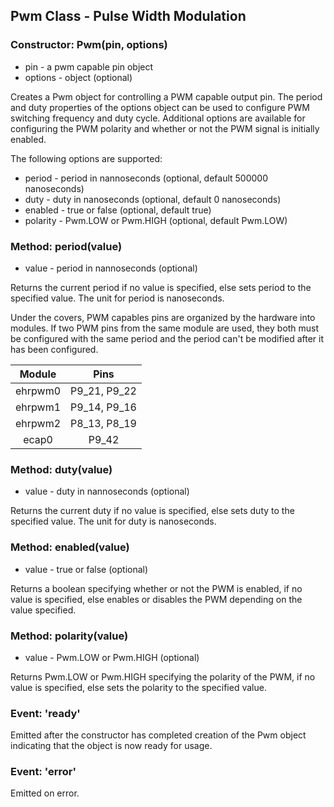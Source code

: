 ## Pwm Class - Pulse Width Modulation

### Constructor: Pwm(pin, options)
- pin - a pwm capable pin object
- options - object (optional)

Creates a Pwm object for controlling a PWM capable output pin. The period and
duty properties of the options object can be used to configure PWM switching
frequency and duty cycle. Additional options are available for configuring the
PWM polarity and whether or not the PWM signal is initially enabled.

The following options are supported:
- period - period in nannoseconds (optional, default 500000 nanoseconds)
- duty - duty in nanoseconds (optional, default 0 nanoseconds)
- enabled - true or false (optional, default true)
- polarity - Pwm.LOW or Pwm.HIGH (optional, default Pwm.LOW)

### Method: period(value)
- value - period in nannoseconds (optional)

Returns the current period if no value is specified, else sets period to the
specified value. The unit for period is nanoseconds.

Under the covers, PWM capables pins are organized by the hardware into modules.
If two PWM pins from the same module are used, they both must be configured
with the same period and the period can't be modified after it has been
configured.

Module | Pins
:---: | :---:
ehrpwm0 | P9_21, P9_22
ehrpwm1 | P9_14, P9_16
ehrpwm2 | P8_13, P8_19
ecap0 | P9_42

### Method: duty(value)
- value - duty in nannoseconds (optional)

Returns the current duty if no value is specified, else sets duty to the
specified value. The unit for duty is nanoseconds.

### Method: enabled(value)
- value - true or false (optional)

Returns a boolean specifying whether or not the PWM is enabled, if no value is
specified, else enables or disables the PWM depending on the value specified.

### Method: polarity(value)
- value - Pwm.LOW or Pwm.HIGH (optional)

Returns Pwm.LOW or Pwm.HIGH specifying the polarity of the PWM, if no value is
specified, else sets the polarity to the specified value.

### Event: 'ready'
Emitted after the constructor has completed creation of the Pwm object
indicating that the object is now ready for usage.

### Event: 'error'
Emitted on error.

